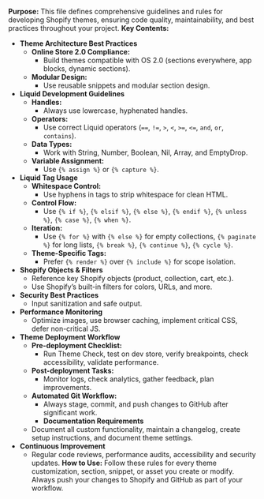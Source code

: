  **Purpose:**
This file defines comprehensive guidelines and rules for developing Shopify themes, ensuring code quality, maintainability, and best practices throughout your project.
**Key Contents:**
- **Theme Architecture Best Practices**
  - **Online Store 2.0 Compliance:**
    - Build themes compatible with OS 2.0 (sections everywhere, app blocks, dynamic sections).
  - **Modular Design:**
    - Use reusable snippets and modular section design.
- **Liquid Development Guidelines**
  - **Handles:**
    - Always use lowercase, hyphenated handles.
  - **Operators:**
    - Use correct Liquid operators (`==`, `!=`, `>`, `<`, `>=`, `<=`, `and`, `or`, `contains`).
  - **Data Types:**
    - Work with String, Number, Boolean, Nil, Array, and EmptyDrop.
  - **Variable Assignment:**
    - Use `{% assign %}` or `{% capture %}`.
- **Liquid Tag Usage**
  - **Whitespace Control:**
    - Use hyphens in tags to strip whitespace for clean HTML.
  - **Control Flow:**
    - Use `{% if %}`, `{% elsif %}`, `{% else %}`, `{% endif %}`, `{% unless %}`, `{% case %}`, `{% when %}`.
  - **Iteration:**
    - Use `{% for %}` with `{% else %}` for empty collections, `{% paginate %}` for long lists, `{% break %}`, `{% continue %}`, `{% cycle %}`.
  - **Theme-Specific Tags:**
    - Prefer `{% render %}` over `{% include %}` for scope isolation.
- **Shopify Objects & Filters**
  - Reference key Shopify objects (product, collection, cart, etc.).
  - Use Shopify’s built-in filters for colors, URLs, and more.
- **Security Best Practices**
  - Input sanitization and safe output.
- **Performance Monitoring**
  - Optimize images, use browser caching, implement critical CSS, defer non-critical JS.
- **Theme Deployment Workflow**
  - **Pre-deployment Checklist:**
    - Run Theme Check, test on dev store, verify breakpoints, check accessibility, validate performance.
  - **Post-deployment Tasks:**
    - Monitor logs, check analytics, gather feedback, plan improvements.
  - **Automated Git Workflow:**
    - Always stage, commit, and push changes to GitHub after significant work.
    - **Documentation Requirements**
  - Document all custom functionality, maintain a changelog, create setup instructions, and document theme settings.
- **Continuous Improvement**
  - Regular code reviews, performance audits, accessibility and security updates.
**How to Use:**
Follow these rules for every theme customization, section, snippet, or asset you create or modify. Always push your changes to Shopify and GitHub as part of your workflow.